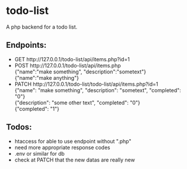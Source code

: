 <h1>todo-list</h1>
<p>A php backend for a todo list.</p>
<h2>Endpoints:</h2>
<ul>
  <li>GET http://127.0.0.1/todo-list/api/items.php?id=1</li>
  <li>POST http://127.0.0.1/todo-list/api/items.php<br>
  {"name":"make something", "description":"sometext"}<br>
  {"name":"make anything"}</li>
  <li>PATCH http://127.0.0.1/todo-list/todo-list/api/items.php?id=1<br>
  {"name": "make something", "description": "sometext", "completed": "0"}<br>
  {"description": "some other text", "completed": "0"}<br>
  {"completed": "1"}</li>
</ul>
<h2>Todos:</h2>
<ul>
  <li>htaccess for able to use endpoint without ".php"</li>
  <li>need more appropriate response codes</li>
  <li>.env or similar for db</li>
  <li>check at PATCH that the new datas are really new</li>
</ul>
